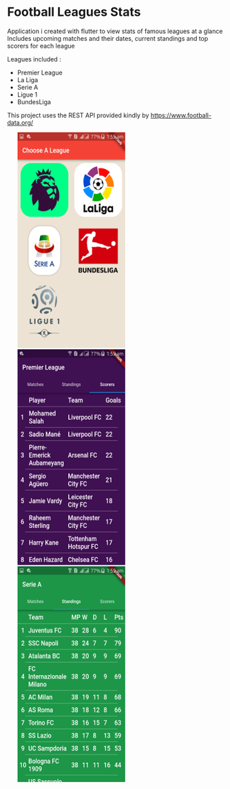 # Football Leagues Stats

Application i created with flutter to view stats of famous leagues at a glance <br>
Includes upcoming matches and their dates, current standings and top scorers for each league <br>

Leagues included : <br>
* Premier League <br>
* La Liga <br>
* Serie A <br>
* Ligue 1 <br>
* BundesLiga <br>

This project uses the REST API provided kindly by https://www.football-data.org/
<ul>
<img src='main.png' width=250 height=500>
<img src='2.png' width=250 height=500>
<img src='3.png' width=250 height=500>
 </ul>
